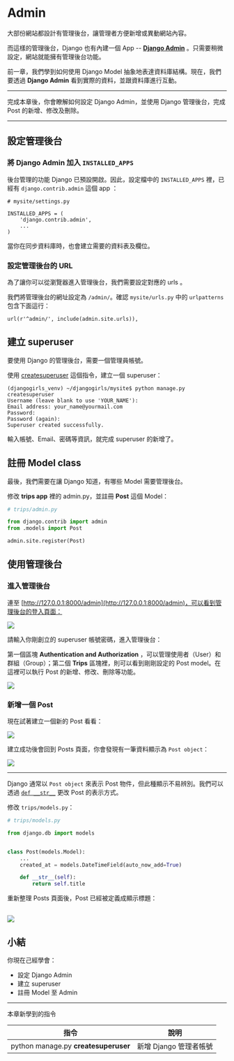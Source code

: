 # Admin

大部份網站都設計有管理後台，讓管理者方便新增或異動網站內容。

而這樣的管理後台，Django 也有內建一個 App -- [**Django Admin**](https://docs.djangoproject.com/en/1.8/ref/contrib/admin/) 。只需要稍微設定，網站就能擁有管理後台功能。

前一章，我們學到如何使用 Django Model 抽象地表達資料庫結構。現在，我們要透過 **Django Admin** 看到實際的資料，並跟資料庫進行互動。

---

完成本章後，你會瞭解如何設定 Django Admin，並使用 Django 管理後台，完成 Post 的新增、修改及刪除。

---

## 設定管理後台

### 將 Django Admin 加入 `INSTALLED_APPS`

後台管理的功能 Django 已預設開啟。因此，設定檔中的 `INSTALLED_APPS` 裡，已經有 `django.contrib.admin` 這個 app ：

```
# mysite/settings.py

INSTALLED_APPS = (
    'django.contrib.admin',
    ...
)
```

當你在同步資料庫時，也會建立需要的資料表及欄位。

### 設定管理後台的 URL

為了讓你可以從瀏覽器進入管理後台，我們需要設定對應的 urls 。

我們將管理後台的網址設定為 `/admin/`。確認 `mysite/urls.py` 中的 `urlpatterns` 包含下面這行：

```
url(r'^admin/', include(admin.site.urls)),
```

## 建立 superuser

要使用 Django 的管理後台，需要一個管理員帳號。

使用 [createsuperuser](https://docs.djangoproject.com/en/1.8/ref/django-admin/#django-admin-createsuperuser) 這個指令，建立一個 superuser：

```
(djangogirls_venv) ~/djangogirls/mysite$ python manage.py createsuperuser
Username (leave blank to use 'YOUR_NAME'):
Email address: your_name@yourmail.com
Password:
Password (again):
Superuser created successfully.

```
輸入帳號、Email、密碼等資訊，就完成 superuser 的新增了。


## 註冊 Model class

最後，我們需要在讓 Django 知道，有哪些 Model 需要管理後台。

修改 **trips app** 裡的 admin.py，並註冊 **Post** 這個 Model：

```python
# trips/admin.py

from django.contrib import admin
from .models import Post

admin.site.register(Post)
```

## 使用管理後台

### 進入管理後台

連至 [http://127.0.0.1:8000/admin](http://127.0.0.1:8000/admin)，可以看到管理後台的登入頁面：

![](./../images/django-admin-login.png)

請輸入你剛創立的 superuser 帳號密碼，進入管理後台：

第一個區塊 **Authentication and Authorization** ，可以管理使用者（User）和 群組（Group）；第二個 **Trips** 區塊裡，則可以看到剛剛設定的 Post model。在這裡可以執行 Post 的新增、修改、刪除等功能。

![](./../images/django-admin-home.png)


### 新增一個 Post

現在試著建立一個新的 Post 看看：

![](./../images/django-admin-add-post.png)

建立成功後會回到 Posts 頁面，你會發現有一筆資料顯示為 `Post object`：

![](./../images/django-admin-posts-1.png)

---

Django 通常以 `Post object` 來表示 Post 物件，但此種顯示不易辨別。我們可以透過 [`def __str__`](https://docs.djangoproject.com/en/1.8/ref/models/instances/#str)  更改 Post 的表示方式。

修改 `trips/models.py`：

```python
# trips/models.py

from django.db import models


class Post(models.Model):
    ...
    created_at = models.DateTimeField(auto_now_add=True)

    def __str__(self):
        return self.title
```

重新整理 Posts 頁面後，Post 已經被定義成顯示標題：

![](./../images/django-admin-posts-2.png)
---

## 小結

你現在己經學會：

- 設定 Django Admin
- 建立 superuser
- 註冊 Model 至 Admin

---

本章新學到的指令

| 指令| 說明 |
| ---|--- |
| python manage.py **createsuperuser** | 新增 Django 管理者帳號 |

